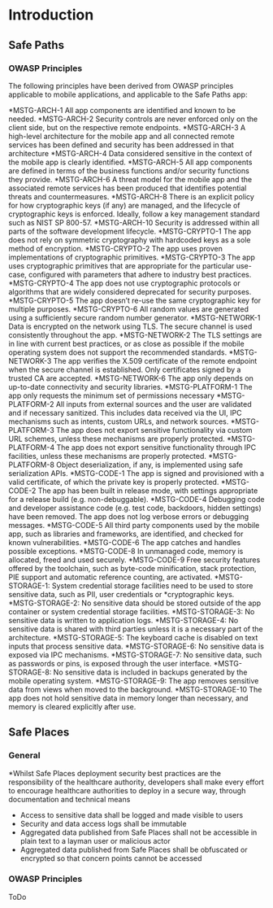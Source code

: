 # Introduction

## Safe Paths

### OWASP Principles
The following principles have been derived from OWASP principles applicable to mobile applications, and applicable to the Safe Paths app:

*MSTG-ARCH-1 All app components are identified and known to be needed.
*MSTG-ARCH-2 Security controls are never enforced only on the client side, but on the respective remote endpoints.
*MSTG-ARCH-3 A high-level architecture for the mobile app and all connected remote services has been defined and security has been addressed in that architecture
*MSTG-ARCH-4 Data considered sensitive in the context of the mobile app is clearly identified.
*MSTG-ARCH-5 All app components are defined in terms of the business functions and/or security functions they provide.
*MSTG-ARCH-6 A threat model for the mobile app and the associated remote services has been produced that identifies potential threats and countermeasures.
*MSTG-ARCH-8 There is an explicit policy for how cryptographic keys (if any) are managed, and the lifecycle of cryptographic keys is enforced. Ideally, follow a key management standard such as NIST SP 800-57.
*MSTG-ARCH-10 Security is addressed within all parts of the software development lifecycle.
*MSTG-CRYPTO-1 The app does not rely on symmetric cryptography with hardcoded keys as a sole method of encryption.
*MSTG-CRYPTO-2 The app uses proven implementations of cryptographic primitives.
*MSTG-CRYPTO-3 The app uses cryptographic primitives that are appropriate for the particular use-case, configured with parameters that adhere to industry best practices.
*MSTG-CRYPTO-4 The app does not use cryptographic protocols or algorithms that are widely considered deprecated for security purposes.
*MSTG-CRYPTO-5 The app doesn’t re-use the same cryptographic key for multiple purposes.
*MSTG-CRYPTO-6 All random values are generated using a sufficiently secure random number generator.
*MSTG-NETWORK-1 Data is encrypted on the network using TLS. The secure channel is used consistently throughout the app.
*MSTG-NETWORK-2 The TLS settings are in line with current best practices, or as close as possible if the mobile operating system does not support the recommended standards.
*MSTG-NETWORK-3 The app verifies the X.509 certificate of the remote endpoint when the secure channel is established. Only certificates signed by a trusted CA are accepted.
*MSTG-NETWORK-6 The app only depends on up-to-date connectivity and security libraries.
*MSTG-PLATFORM-1 The app only requests the minimum set of permissions necessary
*MSTG-PLATFORM-2 All inputs from external sources and the user are validated and if necessary sanitized. This includes data received via the UI, IPC mechanisms such as intents, custom URLs, and network sources.
*MSTG-PLATFORM-3 The app does not export sensitive functionality via custom URL schemes, unless these mechanisms are properly protected.
*MSTG-PLATFORM-4 The app does not export sensitive functionality through IPC facilities, unless these mechanisms are properly protected.
*MSTG-PLATFORM-8 Object deserialization, if any, is implemented using safe serialization APIs.
*MSTG-CODE-1 The app is signed and provisioned with a valid certificate, of which the private key is properly protected.
*MSTG-CODE-2 The app has been built in release mode, with settings appropriate for a release build (e.g. non-debuggable).
*MSTG-CODE-4 Debugging code and developer assistance code (e.g. test code, backdoors, hidden settings) have been removed. The app does not log verbose errors or debugging messages.
*MSTG-CODE-5 All third party components used by the mobile app, such as libraries and frameworks, are identified, and checked for known vulnerabilities.
*MSTG-CODE-6 The app catches and handles possible exceptions.
*MSTG-CODE-8 In unmanaged code, memory is allocated, freed and used securely.
*MSTG-CODE-9 Free security features offered by the toolchain, such as byte-code minification, stack protection, PIE support and automatic reference counting, are activated.
*MSTG-STORAGE-1: System credential storage facilities need to be used to store sensitive data, such as PII, user credentials or *cryptographic keys.
*MSTG-STORAGE-2: No sensitive data should be stored outside of the app container or system credential storage facilities.
*MSTG-STORAGE-3: No sensitive data is written to application logs.
*MSTG-STORAGE-4: No sensitive data is shared with third parties unless it is a necessary part of the architecture.
*MSTG-STORAGE-5: The keyboard cache is disabled on text inputs that process sensitive data.
*MSTG-STORAGE-6: No sensitive data is exposed via IPC mechanisms.
*MSTG-STORAGE-7: No sensitive data, such as passwords or pins, is exposed through the user interface.
*MSTG-STORAGE-8: No sensitive data is included in backups generated by the mobile operating system.
*MSTG-STORAGE-9: The app removes sensitive data from views when moved to the background.
*MSTG-STORAGE-10 The app does not hold sensitive data in memory longer than necessary, and memory is cleared explicitly after use.


## Safe Places

### General

*Whilst Safe Places deployment security best practices are the responsibility of the healthcare authority, developers shall make every effort to encourage healthcare authorities to deploy in a secure way, through documentation and technical means
* Access to sensitive data shall be logged and made visible to users
* Security and data access logs shall be immutable
* Aggregated data published from Safe Places shall not be accessible in plain text to a layman user or malicious actor
* Aggregated data published from Safe Places shall be obfuscated or encrypted so that concern points cannot be accessed

### OWASP Principles
ToDo
